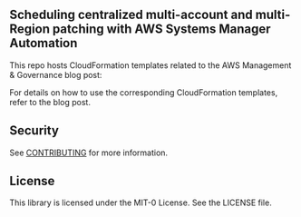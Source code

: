 ## Scheduling centralized multi-account and multi-Region patching with AWS Systems Manager Automation

This repo hosts CloudFormation templates related to the AWS Management & Governance blog post:

For details on how to use the corresponding CloudFormation templates, refer to the blog post.

## Security

See [CONTRIBUTING](CONTRIBUTING.md#security-issue-notifications) for more information.

## License

This library is licensed under the MIT-0 License. See the LICENSE file.

